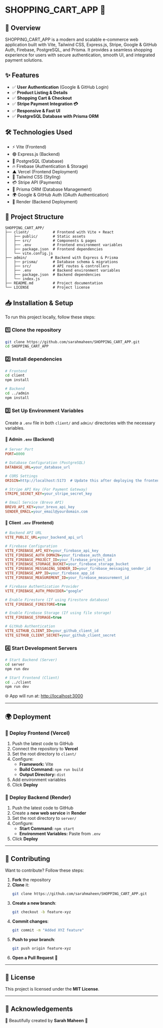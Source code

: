 # SHOPPING_CART_APP 🛒

## 🚀 Overview
SHOPPING_CART_APP is a modern and scalable e-commerce web application built with Vite, Tailwind CSS, Express.js, Stripe, Google & GitHub Auth, Firebase, PostgreSQL, and Prisma. It provides a seamless shopping experience for users with secure authentication, smooth UI, and integrated payment solutions.

## ✨ Features
- ✅ **User Authentication** (Google & GitHub Login)
- ✅ **Product Listing & Details**
- ✅ **Shopping Cart & Checkout**
- ✅ **Stripe Payment Integration 💳**
- ✅ **Responsive & Fast UI**
- ✅ **PostgreSQL Database with Prisma ORM**

## 🛠️ Technologies Used
- ⚡ Vite (Frontend)
- 🟢 Express.js (Backend)
- 🐘 PostgreSQL (Database)
- 🔥 Firebase (Authentication & Storage)
- ▲ Vercel (Frontend Deployment)
- 🎨 Tailwind CSS (Styling)
- 💳 Stripe API (Payments)
- 🌱 Prisma ORM (Database Management)
- 🌍 Google & GitHub Auth (OAuth Authentication)
- 🚀 Render (Backend Deployment)

## 📁 Project Structure
```
SHOPPING_CART_APP/
├── client/           # Frontend with Vite + React
│   ├── public/       # Static assets
│   ├── src/          # Components & pages
│   ├── .env          # Frontend environment variables
│   ├── package.json  # Frontend dependencies
│   └── vite.config.js
├── admin/           # Backend with Express & Prisma
│   ├── prisma/       # Database schema & migrations
│   ├── src/          # API routes & controllers
│   ├── .env          # Backend environment variables
│   ├── package.json  # Backend dependencies
│   └── index.js
├── README.md         # Project documentation
└── LICENSE           # Project license
```

## 📥 Installation & Setup
To run this project locally, follow these steps:

### 1️⃣ Clone the repository
```bash
git clone https://github.com/sarahmaheen/SHOPPING_CART_APP.git
cd SHOPPING_CART_APP
```

### 2️⃣ Install dependencies
```bash
# Frontend
cd client
npm install

# Backend
cd ../admin
npm install
```

### 3️⃣ Set Up Environment Variables
Create a `.env` file in both `client/` and `admin/` directories with the necessary variables.

#### **📂 Admin `.env` (Backend)**
```ini
# Server Port
PORT=8000

# Database Configuration (PostgreSQL)
DATABASE_URL=your_database_url

# CORS Settings
ORIGIN=http://localhost:5173  # Update this after deploying the frontend

# Stripe API Key (For Payment Gateway)
STRIPE_SECRET_KEY=your_stripe_secret_key

# Email Service (Brevo API)
BREVO_API_KEY=your_brevo_api_key
SENDER_EMAIL=your_email@yourdomain.com
```

#### **📂 Client `.env` (Frontend)**
```ini
# Backend API URL
VITE_PUBLIC_URL=your_backend_api_url

# Firebase Configuration
VITE_FIREBASE_API_KEY=your_firebase_api_key
VITE_FIREBASE_AUTH_DOMAIN=your_firebase_auth_domain
VITE_FIREBASE_PROJECT_ID=your_firebase_project_id
VITE_FIREBASE_STORAGE_BUCKET=your_firebase_storage_bucket
VITE_FIREBASE_MESSAGING_SENDER_ID=your_firebase_messaging_sender_id
VITE_FIREBASE_APP_ID=your_firebase_app_id
VITE_FIREBASE_MEASUREMENT_ID=your_firebase_measurement_id

# Firebase Authentication Provider
VITE_FIREBASE_AUTH_PROVIDER="google"

# Enable Firestore (If using Firestore database)
VITE_FIREBASE_FIRESTORE=true

# Enable Firebase Storage (If using file storage)
VITE_FIREBASE_STORAGE=true

# GitHub Authentication
VITE_GITHUB_CLIENT_ID=your_github_client_id
VITE_GITHUB_CLIENT_SECRET=your_github_client_secret
```

### 4️⃣ Start Development Servers
```bash
# Start Backend (Server)
cd server
npm run dev

# Start Frontend (Client)
cd ../client
npm run dev
```
🌐 App will run at: [http://localhost:3000](http://localhost:3000)

---

## 🌍 Deployment

### 🚀 **Deploy Frontend (Vercel)**
1. Push the latest code to GitHub
2. Connect the repository to **Vercel**
3. Set the root directory to `client/`
4. Configure:
   - **Framework:** Vite
   - **Build Command:** `npm run build`
   - **Output Directory:** `dist`
5. Add environment variables
6. Click **Deploy**

### 🚀 **Deploy Backend (Render)**
1. Push the latest code to GitHub
2. Create a **new web service** in **Render**
3. Set the root directory to `server/`
4. Configure:
   - **Start Command:** `npm start`
   - **Environment Variables:** Paste from `.env`
5. Click **Deploy**

---

## 🤝 Contributing
Want to contribute? Follow these steps:
1. **Fork** the repository
2. **Clone** it:
   ```bash
   git clone https://github.com/sarahmaheen/SHOPPING_CART_APP.git
   ```
3. **Create a new branch**:
   ```bash
   git checkout -b feature-xyz
   ```
4. **Commit changes**:
   ```bash
   git commit -m "Added XYZ feature"
   ```
5. **Push to your branch**:
   ```bash
   git push origin feature-xyz
   ```
6. **Open a Pull Request** 🚀

---

## 📜 License
This project is licensed under the **MIT License**.

---

## 🎉 Acknowledgements
🔹 Beautifully created by **Sarah Maheen** 💖

